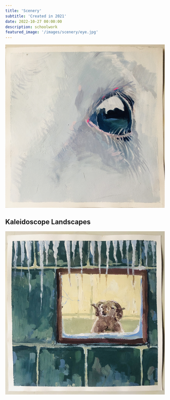 ```yaml
---
title: 'Scenery'
subtitle: 'Created in 2021'
date: 2022-10-27 00:00:00
description: schoolwork
featured_image: '/images/scenery/eye.jpg'
---
```


![](/images/sheep/eye.jpg)

## Kaleidoscope Landscapes



<div class="gallery" data-columns="3">
	<img src="/images/sheep/window.jpg">


</div>